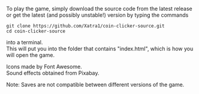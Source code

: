 To play the game, simply download the source code from the latest release or get the latest (and possibly unstable!) version by typing the commands
```
git clone https://github.com/Xatra1/coin-clicker-source.git
cd coin-clicker-source
```
into a terminal.  
This will put you into the folder that contains "index.html", which is how you will open the game.  
   
Icons made by Font Awesome.  
Sound effects obtained from Pixabay.  
  
Note: Saves are not compatible between different versions of the game.
